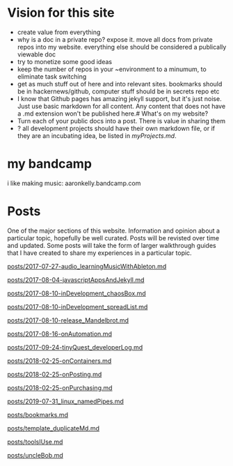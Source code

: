 # Vision for this site
- create value from everything
- why is a doc in a private repo? expose it. move all docs from private repos into my website. everything else should be considered a publically viewable doc
- try to monetize some good ideas
- keep the number of repos in your ~environment to a minumum, to eliminate task switching
- get as much stuff out of here and into relevant sites. bookmarks should be in
hackernews/github, computer stuff should be in secrets repo etc
- I know that Github pages has amazing jekyll support, but it's just noise.
Just use basic markdown for all content. Any content that does not have a .md
extension won't be published here.# What's on my website?
- Turn each of your public docs into a post. There is value in sharing them
- ? all development projects should have their own markdown file, or if they are an
incubating idea, be listed in _myProjects.md_.

# my bandcamp
i like making music: aaronkelly.bandcamp.com

# Posts
One of the major sections of this website.
Information and opinion about a particular topic, hopefully be well curated.
Posts will be revisted over time and updated.
Some posts will take the form of larger walkthrough guides that I have
created to share my experiences in a particular topic.

[posts/2017-07-27-audio_learningMusicWithAbleton.md](posts/2017-07-27-audio_learningMusicWithAbleton.md)

[posts/2017-08-04-javascriptAppsAndJekyll.md](posts/2017-08-04-javascriptAppsAndJekyll.md)

[posts/2017-08-10-inDevelopment_chaosBox.md](posts/2017-08-10-inDevelopment_chaosBox.md)

[posts/2017-08-10-inDevelopment_spreadList.md](posts/2017-08-10-inDevelopment_spreadList.md)

[posts/2017-08-10-release_Mandelbrot.md](posts/2017-08-10-release_Mandelbrot.md)

[posts/2017-08-16-onAutomation.md](posts/2017-08-16-onAutomation.md)

[posts/2017-09-24-tinyQuest_developerLog.md](posts/2017-09-24-tinyQuest_developerLog.md)

[posts/2018-02-25-onContainers.md](posts/2018-02-25-onContainers.md)

[posts/2018-02-25-onPosting.md](posts/2018-02-25-onPosting.md)

[posts/2018-02-25-onPurchasing.md](posts/2018-02-25-onPurchasing.md)

[posts/2019-07-31_linux_namedPipes.md](posts/2019-07-31_linux_namedPipes.md)

[posts/bookmarks.md](posts/bookmarks.md)

[posts/template_duplicateMd.md](posts/template_duplicateMd.md)

[posts/toolsIUse.md](posts/toolsIUse.md)

[posts/uncleBob.md](posts/uncleBob.md)


